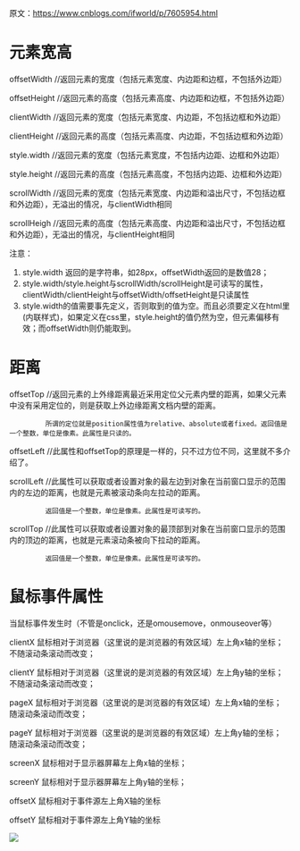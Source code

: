 原文：https://www.cnblogs.com/ifworld/p/7605954.html

# 元素宽高

offsetWidth       //返回元素的宽度（包括元素宽度、内边距和边框，不包括外边距）

offsetHeight      //返回元素的高度（包括元素高度、内边距和边框，不包括外边距）

clientWidth        //返回元素的宽度（包括元素宽度、内边距，不包括边框和外边距）

clientHeight       //返回元素的高度（包括元素高度、内边距，不包括边框和外边距）

style.width         //返回元素的宽度（包括元素宽度，不包括内边距、边框和外边距）

style.height       //返回元素的高度（包括元素高度，不包括内边距、边框和外边距）

scrollWidth       //返回元素的宽度（包括元素宽度、内边距和溢出尺寸，不包括边框和外边距），无溢出的情况，与clientWidth相同

scrollHeigh       //返回元素的高度（包括元素高度、内边距和溢出尺寸，不包括边框和外边距），无溢出的情况，与clientHeight相同

注意：
1. style.width 返回的是字符串，如28px，offsetWidth返回的是数值28；
2. style.width/style.height与scrollWidth/scrollHeight是可读写的属性，clientWidth/clientHeight与offsetWidth/offsetHeight是只读属性
3. style.width的值需要事先定义，否则取到的值为空。而且必须要定义在html里(内联样式)，如果定义在css里，style.height的值仍然为空，但元素偏移有效；而offsetWidth则仍能取到。

# 距离

offsetTop    //返回元素的上外缘距离最近采用定位父元素内壁的距离，如果父元素中没有采用定位的，则是获取上外边缘距离文档内壁的距离。

             所谓的定位就是position属性值为relative、absolute或者fixed。返回值是一个整数，单位是像素。此属性是只读的。

offsetLeft       //此属性和offsetTop的原理是一样的，只不过方位不同，这里就不多介绍了。

scrollLeft        //此属性可以获取或者设置对象的最左边到对象在当前窗口显示的范围内的左边的距离，也就是元素被滚动条向左拉动的距离。

             返回值是一个整数，单位是像素。此属性是可读写的。

scrollTop   //此属性可以获取或者设置对象的最顶部到对象在当前窗口显示的范围内的顶边的距离，也就是元素滚动条被向下拉动的距离。

             返回值是一个整数，单位是像素。此属性是可读写的。

# 鼠标事件属性

当鼠标事件发生时（不管是onclick，还是omousemove，onmouseover等）

clientX        鼠标相对于浏览器（这里说的是浏览器的有效区域）左上角x轴的坐标；  不随滚动条滚动而改变；

clientY        鼠标相对于浏览器（这里说的是浏览器的有效区域）左上角y轴的坐标；  不随滚动条滚动而改变；

pageX        鼠标相对于浏览器（这里说的是浏览器的有效区域）左上角x轴的坐标；  随滚动条滚动而改变；

pageY        鼠标相对于浏览器（这里说的是浏览器的有效区域）左上角y轴的坐标；  随滚动条滚动而改变；

screenX     鼠标相对于显示器屏幕左上角x轴的坐标；  

screenY      鼠标相对于显示器屏幕左上角y轴的坐标；  

offsetX        鼠标相对于事件源左上角X轴的坐标

offsetY        鼠标相对于事件源左上角Y轴的坐标

![](https://img2018.cnblogs.com/blog/1446249/202002/1446249-20200206103749915-802808155.png)
